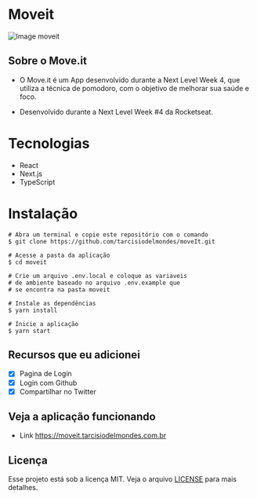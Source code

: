 # Moveit

![Image moveit](https://raw.githubusercontent.com/tarcisiodelmondes/moveIt/master/.github/moveit.svg)

## Sobre o Move.it

- O Move.it é um App desenvolvido durante a Next Level Week 4, que utiliza a técnica de pomodoro, com o objetivo de melhorar sua saúde e foco.

- Desenvolvido durante a Next Level Week #4 da Rocketseat.

# Tecnologias

- React
- Next.js
- TypeScript

# Instalação

```
# Abra um terminal e copie este repositório com o comando
$ git clone https://github.com/tarcisiodelmondes/moveIt.git
```

```
# Acesse a pasta da aplicação
$ cd moveit

# Crie um arquivo .env.local e coloque as variaveis
# de ambiente baseado no arquivo .env.example que
# se encontra na pasta moveit

# Instale as dependências
$ yarn install

# Inicie a aplicação
$ yarn start
```

## Recursos que eu adicionei

- [x] Pagina de Login
- [x] Login com Github
- [x] Compartilhar no Twitter

## Veja a aplicação funcionando

- Link https://moveit.tarcisiodelmondes.com.br

## Licença

Esse projeto está sob a licença MIT. Veja o arquivo [LICENSE](https://github.com/tarcisiodelmondes/moveIt/blob/master/LICENSE) para mais detalhes.
